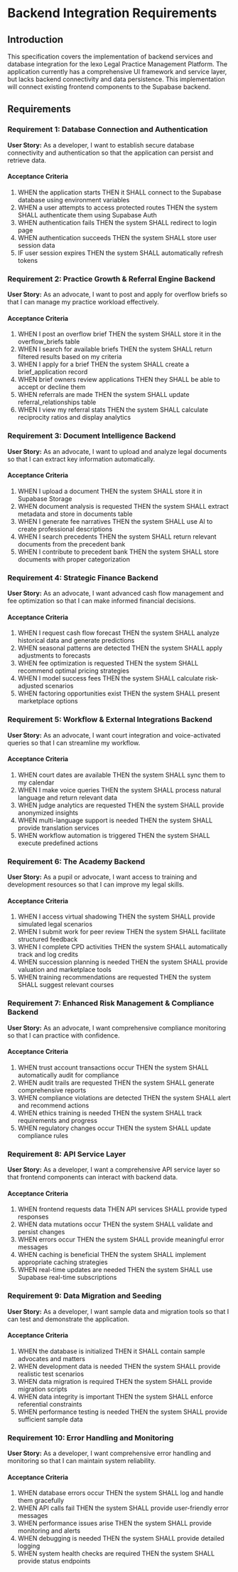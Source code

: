 # Backend Integration Requirements

## Introduction

This specification covers the implementation of backend services and database integration for the lexo Legal Practice Management Platform. The application currently has a comprehensive UI framework and service layer, but lacks backend connectivity and data persistence. This implementation will connect existing frontend components to the Supabase backend.

## Requirements

### Requirement 1: Database Connection and Authentication

**User Story:** As a developer, I want to establish secure database connectivity and authentication so that the application can persist and retrieve data.

#### Acceptance Criteria

1. WHEN the application starts THEN it SHALL connect to the Supabase database using environment variables
2. WHEN a user attempts to access protected routes THEN the system SHALL authenticate them using Supabase Auth
3. WHEN authentication fails THEN the system SHALL redirect to login page
4. WHEN authentication succeeds THEN the system SHALL store user session data
5. IF user session expires THEN the system SHALL automatically refresh tokens

### Requirement 2: Practice Growth & Referral Engine Backend

**User Story:** As an advocate, I want to post and apply for overflow briefs so that I can manage my practice workload effectively.

#### Acceptance Criteria

1. WHEN I post an overflow brief THEN the system SHALL store it in the overflow_briefs table
2. WHEN I search for available briefs THEN the system SHALL return filtered results based on my criteria
3. WHEN I apply for a brief THEN the system SHALL create a brief_application record
4. WHEN brief owners review applications THEN they SHALL be able to accept or decline them
5. WHEN referrals are made THEN the system SHALL update referral_relationships table
6. WHEN I view my referral stats THEN the system SHALL calculate reciprocity ratios and display analytics

### Requirement 3: Document Intelligence Backend

**User Story:** As an advocate, I want to upload and analyze legal documents so that I can extract key information automatically.

#### Acceptance Criteria

1. WHEN I upload a document THEN the system SHALL store it in Supabase Storage
2. WHEN document analysis is requested THEN the system SHALL extract metadata and store in documents table
3. WHEN I generate fee narratives THEN the system SHALL use AI to create professional descriptions
4. WHEN I search precedents THEN the system SHALL return relevant documents from the precedent bank
5. WHEN I contribute to precedent bank THEN the system SHALL store documents with proper categorization

### Requirement 4: Strategic Finance Backend

**User Story:** As an advocate, I want advanced cash flow management and fee optimization so that I can make informed financial decisions.

#### Acceptance Criteria

1. WHEN I request cash flow forecast THEN the system SHALL analyze historical data and generate predictions
2. WHEN seasonal patterns are detected THEN the system SHALL apply adjustments to forecasts
3. WHEN fee optimization is requested THEN the system SHALL recommend optimal pricing strategies
4. WHEN I model success fees THEN the system SHALL calculate risk-adjusted scenarios
5. WHEN factoring opportunities exist THEN the system SHALL present marketplace options

### Requirement 5: Workflow & External Integrations Backend

**User Story:** As an advocate, I want court integration and voice-activated queries so that I can streamline my workflow.

#### Acceptance Criteria

1. WHEN court dates are available THEN the system SHALL sync them to my calendar
2. WHEN I make voice queries THEN the system SHALL process natural language and return relevant data
3. WHEN judge analytics are requested THEN the system SHALL provide anonymized insights
4. WHEN multi-language support is needed THEN the system SHALL provide translation services
5. WHEN workflow automation is triggered THEN the system SHALL execute predefined actions

### Requirement 6: The Academy Backend

**User Story:** As a pupil or advocate, I want access to training and development resources so that I can improve my legal skills.

#### Acceptance Criteria

1. WHEN I access virtual shadowing THEN the system SHALL provide simulated legal scenarios
2. WHEN I submit work for peer review THEN the system SHALL facilitate structured feedback
3. WHEN I complete CPD activities THEN the system SHALL automatically track and log credits
4. WHEN succession planning is needed THEN the system SHALL provide valuation and marketplace tools
5. WHEN training recommendations are requested THEN the system SHALL suggest relevant courses

### Requirement 7: Enhanced Risk Management & Compliance Backend

**User Story:** As an advocate, I want comprehensive compliance monitoring so that I can practice with confidence.

#### Acceptance Criteria

1. WHEN trust account transactions occur THEN the system SHALL automatically audit for compliance
2. WHEN audit trails are requested THEN the system SHALL generate comprehensive reports
3. WHEN compliance violations are detected THEN the system SHALL alert and recommend actions
4. WHEN ethics training is needed THEN the system SHALL track requirements and progress
5. WHEN regulatory changes occur THEN the system SHALL update compliance rules

### Requirement 8: API Service Layer

**User Story:** As a developer, I want a comprehensive API service layer so that frontend components can interact with backend data.

#### Acceptance Criteria

1. WHEN frontend requests data THEN API services SHALL provide typed responses
2. WHEN data mutations occur THEN the system SHALL validate and persist changes
3. WHEN errors occur THEN the system SHALL provide meaningful error messages
4. WHEN caching is beneficial THEN the system SHALL implement appropriate caching strategies
5. WHEN real-time updates are needed THEN the system SHALL use Supabase real-time subscriptions

### Requirement 9: Data Migration and Seeding

**User Story:** As a developer, I want sample data and migration tools so that I can test and demonstrate the application.

#### Acceptance Criteria

1. WHEN the database is initialized THEN it SHALL contain sample advocates and matters
2. WHEN development data is needed THEN the system SHALL provide realistic test scenarios
3. WHEN data migration is required THEN the system SHALL provide migration scripts
4. WHEN data integrity is important THEN the system SHALL enforce referential constraints
5. WHEN performance testing is needed THEN the system SHALL provide sufficient sample data

### Requirement 10: Error Handling and Monitoring

**User Story:** As a developer, I want comprehensive error handling and monitoring so that I can maintain system reliability.

#### Acceptance Criteria

1. WHEN database errors occur THEN the system SHALL log and handle them gracefully
2. WHEN API calls fail THEN the system SHALL provide user-friendly error messages
3. WHEN performance issues arise THEN the system SHALL provide monitoring and alerts
4. WHEN debugging is needed THEN the system SHALL provide detailed logging
5. WHEN system health checks are required THEN the system SHALL provide status endpoints